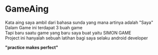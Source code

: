 # GameAing
Kata aing saya ambil dari bahasa sunda yang mana artinya adalah "Saya" </br>
Dalam Game ini terdapat 3 buah game </br>
Tapi baru saatu game yang baru saya buat yaitu SIMON GAME </br>
Project ini hanyalah sebuah latihan bagi saya selaku android developer </br>

 <b>"practice makes perfect"</b>
